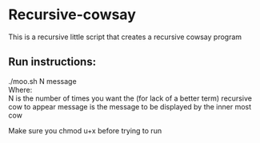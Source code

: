 # Recursive-cowsay
This is a recursive little script that creates a recursive cowsay program


## Run instructions:
./moo.sh N message <br />
Where: <br/>
N is the number of times you want the (for lack of a better term) recursive cow to appear
message is the message to be displayed by the inner most cow <br/>

Make sure you chmod u+x before trying to run
